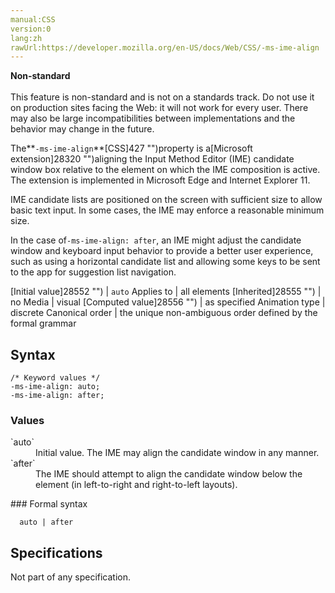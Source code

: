 ```yaml
---
manual:CSS
version:0
lang:zh
rawUrl:https://developer.mozilla.org/en-US/docs/Web/CSS/-ms-ime-align
---
```






**Non-standard**<br></br>This feature is non-standard and is not on a standards track. Do not use it on production sites facing the Web: it will not work for every user. There may also be large incompatibilities between implementations and the behavior may change in the future.






The**`-ms-ime-align`**[CSS]427 "")property is a[Microsoft extension]28320 "")aligning the Input Method Editor (IME) candidate window box relative to the element on which the IME composition is active. The extension is implemented in Microsoft Edge and Internet Explorer 11.



IME candidate lists are positioned on the screen with sufficient size to allow basic text input. In some cases, the IME may enforce a reasonable minimum size.



In the case of`-ms-ime-align: after`, an IME might adjust the candidate window and keyboard input behavior to provide a better user experience, such as using a horizontal candidate list and allowing some keys to be sent to the app for suggestion list navigation.


[Initial value]28552 "") | `auto` 
Applies to | all elements 
[Inherited]28555 "") | no 
Media | visual 
[Computed value]28556 "") | as specified 
Animation type | discrete 
Canonical order | the unique non-ambiguous order defined by the formal grammar 


## Syntax<a name="Syntax"></a>

```
/* Keyword values */
-ms-ime-align: auto;
-ms-ime-align: after;
```

### Values<a name="Values"></a>
<dl><dt id=''>`auto`</dt><dd>Initial value. The IME may align the candidate window in any manner.</dd><dt id=''>`after`</dt><dd>The IME should attempt to align the candidate window below the element (in left-to-right and right-to-left layouts).</dd></dl>
### Formal syntax<a name="Formal_syntax"></a>

```
  auto | after

```

## Specifications<a name="Specifications"></a>


Not part of any specification.




